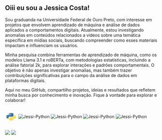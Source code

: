 ## Oiii eu sou a Jessica Costa!

Sou graduanda na Universidade Federal de Ouro Preto, com interesse em projetos que envolvem aprendizado de máquina e análise de dados aplicados a comportamentos digitais. Atualmente, estou investigando anomalias em conteúdos relacionados a vídeos sobre uma temática específica em mídias sociais, buscando compreender como esses materiais impactam e influenciam os usuários.

Minha pesquisa combina ferramentas de aprendizado de máquina, como os modelos Llama 3.1 e roBERTa, com metodologias estatísticas, incluindo a análise fatorial 2k, para explorar interações e padrões comportamentais. O objetivo é não apenas investigar anomalias, mas também trazer contribuições significativas para o campo da análise de dados em plataformas digitais.

Aqui no meu GitHub, compartilho projetos, ideias e resultados que refletem minha busca por conhecimento e inovação. Fique à vontade para explorar e colaborar!

<div style="display: inline_block"><br>
  <img align="center" alt="Jessi-Python" height="30" width="40" src="https://raw.githubusercontent.com/devicons/devicon/master/icons/python/python-original.svg">
  <img align="center" alt="Jessi-Python" height="30" width="40" src="https://cdn.jsdelivr.net/gh/devicons/devicon@latest/icons/amazonwebservices/amazonwebservices-plain-wordmark.svg"/>
  <img align="center" alt="Jessi-Python" height="30" width="40" src="https://cdn.jsdelivr.net/gh/devicons/devicon@latest/icons/jupyter/jupyter-original-wordmark.svg" />
  <img align="center" alt="Jessi-Python" height="30" width="40" src="https://cdn.jsdelivr.net/gh/devicons/devicon@latest/icons/matplotlib/matplotlib-original.svg" /> 
  <img align="center" alt="Jessi-Python" height="30" width="40" src="https://cdn.jsdelivr.net/gh/devicons/devicon@latest/icons/pandas/pandas-original.svg" />
</div>

  ##
 
<div>
  <a href = "mailto:jessicasousacosta97@gmail.com"><img src="https://img.shields.io/badge/-Gmail-%23333?style=for-the-badge&logo=gmail&logoColor=white" target="_blank"></a>
  <a href="https://www.linkedin.com/in/jessjca" target="_blank"><img src="https://img.shields.io/badge/-LinkedIn-%230077B5?style=for-the-badge&logo=linkedin&logoColor=white" target="_blank"></a> 
  
</div>
